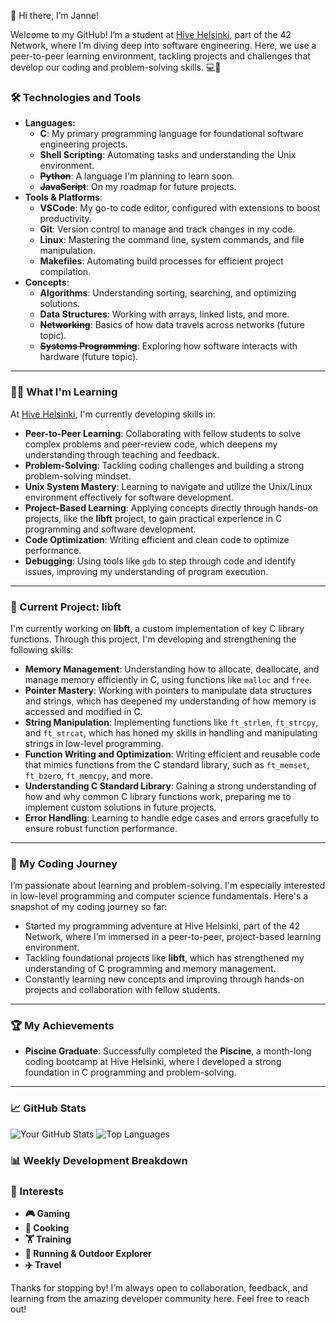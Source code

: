 👋 Hi there, I’m Janne!

Welcome to my GitHub! I’m a student at [Hive Helsinki](https://www.hive.fi/en/), part of the 42 Network, where I’m diving deep into software engineering. Here, we use a peer-to-peer learning environment, tackling projects and challenges that develop our coding and problem-solving skills. 💻🚀

### 🛠️ Technologies and Tools
- **Languages:** 
  - **C**: My primary programming language for foundational software engineering projects.
  - **Shell Scripting**: Automating tasks and understanding the Unix environment.
  - ~~**Python**~~: A language I'm planning to learn soon.
  - ~~**JavaScript**~~: On my roadmap for future projects.
- **Tools & Platforms**:
  - **VSCode**: My go-to code editor, configured with extensions to boost productivity.
  - **Git**: Version control to manage and track changes in my code.
  - **Linux**: Mastering the command line, system commands, and file manipulation.
  - **Makefiles**: Automating build processes for efficient project compilation.
- **Concepts**:
  - **Algorithms**: Understanding sorting, searching, and optimizing solutions.
  - **Data Structures**: Working with arrays, linked lists, and more.
  - ~~**Networking**~~: Basics of how data travels across networks (future topic).
  - ~~**Systems Programming**~~: Exploring how software interacts with hardware (future topic).

---

### 🧑‍🎓 What I'm Learning
At [Hive Helsinki](https://www.hive.fi/en/), I'm currently developing skills in:

- **Peer-to-Peer Learning**: Collaborating with fellow students to solve complex problems and peer-review code, which deepens my understanding through teaching and feedback.
- **Problem-Solving**: Tackling coding challenges and building a strong problem-solving mindset.
- **Unix System Mastery**: Learning to navigate and utilize the Unix/Linux environment effectively for software development.
- **Project-Based Learning**: Applying concepts directly through hands-on projects, like the **libft** project, to gain practical experience in C programming and software development.
- **Code Optimization**: Writing efficient and clean code to optimize performance.
- **Debugging**: Using tools like `gdb` to step through code and identify issues, improving my understanding of program execution.

---

### 🔭 Current Project: **libft**

I'm currently working on **libft**, a custom implementation of key C library functions. Through this project, I'm developing and strengthening the following skills:

- **Memory Management**: Understanding how to allocate, deallocate, and manage memory efficiently in C, using functions like `malloc` and `free`.
- **Pointer Mastery**: Working with pointers to manipulate data structures and strings, which has deepened my understanding of how memory is accessed and modified in C.
- **String Manipulation**: Implementing functions like `ft_strlen`, `ft_strcpy`, and `ft_strcat`, which has honed my skills in handling and manipulating strings in low-level programming.
- **Function Writing and Optimization**: Writing efficient and reusable code that mimics functions from the C standard library, such as `ft_memset`, `ft_bzero`, `ft_memcpy`, and more.
- **Understanding C Standard Library**: Gaining a strong understanding of how and why common C library functions work, preparing me to implement custom solutions in future projects.
- **Error Handling**: Learning to handle edge cases and errors gracefully to ensure robust function performance.

---

### 🌱 My Coding Journey
I’m passionate about learning and problem-solving. I'm especially interested in low-level programming and computer science fundamentals. Here's a snapshot of my coding journey so far:
- Started my programming adventure at Hive Helsinki, part of the 42 Network, where I’m immersed in a peer-to-peer, project-based learning environment.
- Tackling foundational projects like **libft**, which has strengthened my understanding of C programming and memory management.
- Constantly learning new concepts and improving through hands-on projects and collaboration with fellow students.

---

### 🏆 My Achievements
- **Piscine Graduate**: Successfully completed the **Piscine**, a month-long coding bootcamp at Hive Helsinki, where I developed a strong foundation in C programming and problem-solving.

---
### 📈 GitHub Stats
	
 ![Your GitHub Stats](https://github-readme-stats.vercel.app/api?username=Hyoekki&show_icons=true&theme=radical)
 ![Top Languages](https://github-readme-stats.vercel.app/api/top-langs/?username=Hyoekki&layout=compact&theme=radical)
 

### 📊 Weekly Development Breakdown

### 👀 Interests

- **🎮 Gaming**
- **🍕 Cooking**
- **🏋️ Training**
- **🏃 Running & Outdoor Explorer**
- **✈️ Travel**

Thanks for stopping by! I’m always open to collaboration, feedback, and learning from the amazing developer community here. Feel free to reach out!
